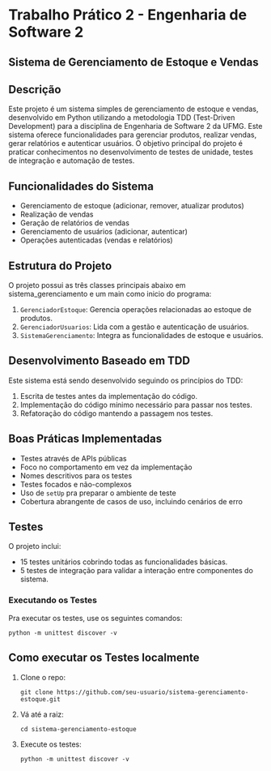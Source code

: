 # Trabalho Prático 2 - Engenharia de Software 2

## Sistema de Gerenciamento de Estoque e Vendas

## Descrição
Este projeto é um sistema simples de gerenciamento de estoque e vendas, desenvolvido em Python utilizando a metodologia TDD (Test-Driven Development) para a disciplina de Engenharia de Software 2 da UFMG. Este sistema oferece funcionalidades para gerenciar produtos, realizar vendas, gerar relatórios e autenticar usuários. O objetivo principal do projeto é praticar conhecimentos no desenvolvimento de testes de unidade, testes de integração e automação de testes.

## Funcionalidades do Sistema
- Gerenciamento de estoque (adicionar, remover, atualizar produtos)
- Realização de vendas
- Geração de relatórios de vendas
- Gerenciamento de usuários (adicionar, autenticar)
- Operações autenticadas (vendas e relatórios)

## Estrutura do Projeto
O projeto possui as três classes principais abaixo em sistema_gerenciamento e um main como inicio do programa:
1. `GerenciadorEstoque`: Gerencia operações relacionadas ao estoque de produtos.
2. `GerenciadorUsuarios`: Lida com a gestão e autenticação de usuários.
3. `SistemaGerenciamento`: Integra as funcionalidades de estoque e usuários.

## Desenvolvimento Baseado em TDD
Este sistema está sendo desenvolvido seguindo os princípios do TDD:
1. Escrita de testes antes da implementação do código.
2. Implementação do código mínimo necessário para passar nos testes.
3. Refatoração do código mantendo a passagem nos testes.

## Boas Práticas Implementadas
- Testes através de APIs públicas
- Foco no comportamento em vez da implementação
- Nomes descritivos para os testes
- Testes focados e não-complexos
- Uso de `setUp` pra preparar o ambiente de teste
- Cobertura abrangente de casos de uso, incluindo cenários de erro

## Testes
O projeto inclui: 
- 15 testes unitários cobrindo todas as funcionalidades básicas.
- 5 testes de integração para validar a interação entre componentes do sistema.

### Executando os Testes
Pra executar os testes, use os seguintes comandos:

```
python -m unittest discover -v
```

## Como executar os Testes localmente

1. Clone o repo:
   ```
   git clone https://github.com/seu-usuario/sistema-gerenciamento-estoque.git
   ```
2. Vá até a raiz:
   ```
   cd sistema-gerenciamento-estoque
   ```
3. Execute os testes:
   ```
   python -m unittest discover -v
   ```

